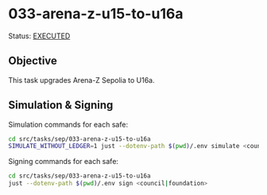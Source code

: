 # 033-arena-z-u15-to-u16a

Status: [EXECUTED](https://sepolia.etherscan.io/tx/0xe0452a3e93c55023b9be3b45e554546201960643eee4d5b44abea07ee53f901c)

## Objective

This task upgrades Arena-Z Sepolia to U16a.

## Simulation & Signing

Simulation commands for each safe:
```bash
cd src/tasks/sep/033-arena-z-u15-to-u16a
SIMULATE_WITHOUT_LEDGER=1 just --dotenv-path $(pwd)/.env simulate <council|foundation>
```

Signing commands for each safe:
```bash
cd src/tasks/sep/033-arena-z-u15-to-u16a
just --dotenv-path $(pwd)/.env sign <council|foundation>
```
